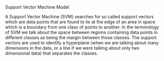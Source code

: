 Support Vector Machine Model

A Support Vector Machine (SVM) searches for so called support vectors
which are data points that are found to lie at the edge of an area in
space which is a boundary from one class of points to another. In the
terminology of SVM we talk about the space between regions containing
data points in different classes as being the margin between those
classes. The support vectors are used to identify a hyperplane (when
we are talking about many dimensions in the data, or a line if we were
talking about only two dimensional data) that separates the classes.
